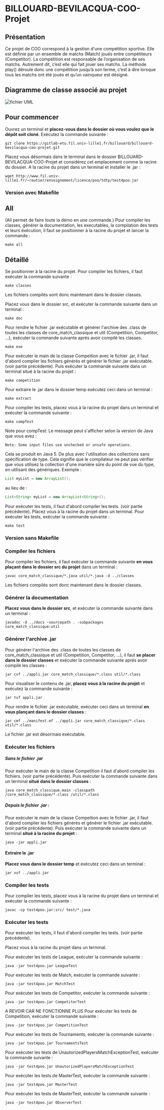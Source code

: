 # BILLOUARD-BEVILACQUA-COO-Projet

## Présentation 

Ce projet de COO correspond à la gestion d'une compétition sportive. Elle est définie par un ensemble de matchs (Match) joués entre compétiteurs (Competitor). La compétition est responsable de l’organisation de ses matchs. Autrement dit, c’est elle qui fait jouer ses matchs. La méthode play() déroule donc une compétition jusqu’à son terme, c’est à dire lorsque tous les matchs ont été joués et qu’un vainqueur est désigné. 

## Diagramme de classe associé au projet

![fichier UML](UML.png)

## Pour commencer

Ouvrez un terminal et **placez-vous dans le dossier où vous voulez que le dépôt soit cloné**. Exécutez la commande suivante : 

``` git
git clone https://gitlab-etu.fil.univ-lille1.fr/billouard/billouard-bevilacqua-coo-projet.git
```
Placez vous désormais dans le terminal dans le dossier BILLOUARD-BEVILACQUA-COO-Projet et considérez cet emplacement comme la racine du dossier.
A la racine du projet dans un terminal et installer le .jar : 
```console 
wget http://www.fil.univ-lille1.fr/~routier/enseignement/licence/poo/tdtp/test4poo.jar 
``` 
### Version avec Makefile 

## All 
(All permet de faire toute la démo en une commande.)
Pour compiler les classes, générer la documentation, les executables, la compilation des tests et leurs éxécution, il faut se positionner à la racine du projet et lancer la commande : 
```console 
make all
``` 
## Détaillé 

Se positionner à la racine du projet. 
Pour compiler les fichiers, il faut exécuter la commande suivante : 
```console 
make classes
``` 
Les fichiers compilés sont donc maintenant dans le dossier classes.

Placez vous dans le dossier src, et exécuter la commande suivante dans un terminal :
```console 
make doc
``` 
Pour rendre le fichier .jar exécutable et générer l'archive des .class de toutes les classes de core_match_classique et util (Competition, Competitor, ...), exécuter la commande suivante aprés avoir compilé les classes.
```console 
make exe
``` 
Pour exécuter le main de la classe Compeition avec le fichier .jar, il faut d'abord compiler les fichiers générés et générer le fichier .jar exécutable. (voir partie précédente). Puis exécuter la commande suivante dans un terminal situé à la racine du projet :
```console 
make competition
``` 
Pour extraire le .jar dans le dossier temp exécutez ceci dans un terminal :
```console 
make extract
``` 
Pour compiler les tests, placez vous à la racine du projet dans un terminal et exécuter la commande suivante :
```console 
make compTest
``` 
Note pour compTest: 
Le message peut s'afficher selon la version de Java que vous avez :
```console
Note: Some input files use unchecked or unsafe operations.
```
Cela se produit en Java 5. De plus avec l'utilisation des collections sans spécification de type. Cela signifie que le compilateur ne peut pas vérifier que vous utilisez la collection d'une manière sûre du point de vue du type, en utilisant des génériques.
Exemple : 
```java
List myList = new ArrayList();
```
au lieu de : 
```java
List<String> myList = new ArrayList<String>();
```

Pour exécuter les tests, il faut d'abord compiler les tests. (voir partie précédente).
Placez vous à la racine du projet dans un terminal.
Pour exécuter les tests, exécuter la commande suivante :
```console 
make test
``` 
### Version sans Makefile
### Compiler les fichiers 

Pour compiler les fichiers, il faut exécuter la commande suivante **en vous plaçant dans le dossier src du projet** dans un terminal : 

``` console
javac core_match_classique/*.java util/*.java -d ../classes
```

Les fichiers compilés sont donc maintenant dans le dossier classes.

### Générer la documentation 

**Placez vous dans le dossier src**, et exécuter la commande suivante dans un terminal :

``` console
javadoc -d ../docs -sourcepath . -subpackages core_match_classique:util
```

### Générer l'archive .jar

Pour générer l'archive des .class de toutes les classes de core_match_classique et util (Competition, Competitor, ...), il faut **se placer dans le dossier classes** et exécuter la commande suivante aprés avoir compilé les classes : 

``` console
jar cvf ../appli.jar core_match_classique/*.class util/*.class
```

Pour visualiser le contenu de .jar, **placez vous à la racine du projet** et exécutez la commande suivante : 

``` console
jar tvf appli.jar
```

Pour rendre le fichier .jar exécutable, exécuter ceci dans un terminal **en vous plançant dans le dossier classes** : 

``` console
jar cmf ../manifest.mf ../appli.jar core_match_classique/*.class util/*.class
```

Le fichier .jar est désormais exécutable.

### Exécuter les fichiers 

##### Sans le fichier .jar

Pour exécuter le main de la classe Competition il faut d'abord compiler les fichiers. (voir partie précédente). Puis exécuter la commande suivante dans un terminal **situé dans le dossier classes** : 

``` console 
java core_match_classique.main -classpath /core_match_classique/*.class /util/*.class
```

##### Depuis le fichier .jar :

Pour exécuter le main de la classe Compeition avec le fichier .jar, il faut d'abord compiler les fichiers générés et générer le fichier .jar exécutable. (voir partie précédente). Puis exécuter la commande suivante dans un terminal **situé à la racine du projet** :  

``` console
java -jar appli.jar
```

#### Extraire le .jar

**Placez vous dans le dossier temp** et exécutez ceci dans un terminal : 

``` console
jar xvf ../appli.jar
```

### Compiler les tests 

Pour compiler les tests, placez vous à la racine du projet dans un terminal et exécuter la commande suivante : 

``` console
javac -cp test4poo.jar:src/ test/*.java
```

### Exécuter les tests 

Pour exécuter les tests, il faut d'abord compiler les tests. (voir partie précédente).

Placez vous à la racine du projet dans un terminal.

Pour exécuter les tests de League, exécuter la commande suivante : 
```console
java -jar test4poo.jar LeagueTest
```

Pour exécuter les tests de Match, exécuter la commande suivante : 
```console
java -jar test4poo.jar MatchTest
```

Pour exécuter les tests de Competitor, exécuter la commande suivante : 
```console
java -jar test4poo.jar CompetitorTest
```
A REVOIR CAR NE FONCTIONNE PLUS
Pour exécuter les tests de Competition, exécuter la commande suivante : 
```console
java -jar test4poo.jar CompetitionTest
```

Pour exécuter les tests de Tournaments, exécuter la commande suivante : 
```console
java -jar test4poo.jar TournamentsTest
```

Pour exécuter les tests de UnautorizedPlayersMatchExceptionTest, exécuter la commande suivante : 
```console
java -jar test4poo.jar UnautorizedPlayersMatchExceptionTest
```

Pour exécuter les tests de MasterTest, exécuter la commande suivante : 
```console
java -jar test4poo.jar MasterTest
```

Pour exécuter les tests de MasterTest, exécuter la commande suivante : 
```console
java -jar test4poo.jar ObserverTest
```